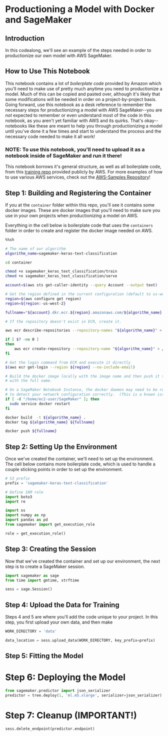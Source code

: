 
# Productioning a Model with Docker and SageMaker

## Introduction

In this codealong, we'll see an example of the steps needed in order to productionize our own model with AWS SageMaker. 

## How to Use This Notebook

This notebook contains a lot of _boilerplate code_ provided by Amazon which you'll need to make use of pretty much anytime you need to productionize a model. Much of this can be copied and pasted over, although it's likely that some modifications will be needed in order on a project-by-project basis. Going forward, use this notebook as a desk reference to remember the necessary steps for productionizing a model with AWS SageMaker--you are _not_ expected to remember or even understand most of the code in this notebook, as you aren't yet familiar with AWS and its quirks. That's okay--notebooks like these are meant to help you through productionizing a model until you've done it a few times and start to understand the process and the necessary code needed to make it all work!

### NOTE: To use this notebook, you'll need to upload it as a notebook inside of SageMaker and run it there!

This notebook borrows it's general structure, as well as all boilerplate code, from this [training repo](https://github.com/aws-samples/amazon-sagemaker-keras-text-classification) provided publicly by AWS. For more examples of how to use various AWS services, check out the [AWS-Samples Repository]()!

## Step 1: Building and Registering the Container

If you at the `container` folder within this repo, you'll see it contains some docker images. These are docker images that you'll need to make sure you use in your own projects when productionizing a model on AWS. 

Everything in the cell below is boilerplate code that uses the `containers` folder in order to create and register the docker image needed on AWS. 


```sh
%%sh

# The name of our algorithm
algorithm_name=sagemaker-keras-text-classification

cd container

chmod +x sagemaker_keras_text_classification/train
chmod +x sagemaker_keras_text_classification/serve

account=$(aws sts get-caller-identity --query Account --output text)

# Get the region defined in the current configuration (default to us-west-2 if none defined)
region=$(aws configure get region)
region=${region:-us-west-2}

fullname="${account}.dkr.ecr.${region}.amazonaws.com/${algorithm_name}:latest"

# If the repository doesn't exist in ECR, create it.

aws ecr describe-repositories --repository-names "${algorithm_name}" > /dev/null 2>&1

if [ $? -ne 0 ]
then
    aws ecr create-repository --repository-name "${algorithm_name}" > /dev/null
fi

# Get the login command from ECR and execute it directly
$(aws ecr get-login --region ${region} --no-include-email)

# Build the docker image locally with the image name and then push it to ECR
# with the full name.

# On a SageMaker Notebook Instance, the docker daemon may need to be restarted in order
# to detect your network configuration correctly.  (This is a known issue.)
if [ -d "/home/ec2-user/SageMaker" ]; then
  sudo service docker restart
fi

docker build  -t ${algorithm_name} .
docker tag ${algorithm_name} ${fullname}

docker push ${fullname}
```

## Step 2: Setting Up the Environment

Once we've created the container, we'll need to set up the environment. The cell below contains more boilerplate code, which is used to handle a couple sticking points in order to set up the environment. 




```python
# S3 prefix
prefix = 'sagemaker-keras-text-classification'

# Define IAM role
import boto3
import re

import os
import numpy as np
import pandas as pd
from sagemaker import get_execution_role

role = get_execution_role()
```

## Step 3: Creating the Session

Now that we've created the container and set up our environment, the next step is to create a SageMaker session. 


```python
import sagemaker as sage
from time import gmtime, strftime

sess = sage.Session()
```

## Step 4: Upload the Data for Training

Steps 4 and 5 are where you'll add the code unique to your project. In this step, you first upload your own data, and then make 


```python
WORK_DIRECTORY = 'data'

data_location = sess.upload_data(WORK_DIRECTORY, key_prefix=prefix)
```

## Step 5: Fitting the Model

# Step 6: Deploying the Model


```python
from sagemaker.predictor import json_serializer
predictor = tree.deploy(1, 'ml.m5.xlarge', serializer=json_serializer)
```

# Step 7: Cleanup  (IMPORTANT!)


```python
sess.delete_endpoint(predictor.endpoint)
```
